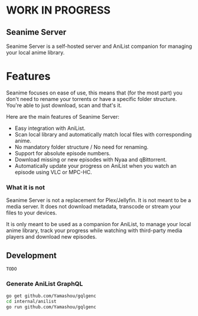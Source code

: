 # WORK IN PROGRESS

## Seanime Server

Seanime Server is a self-hosted server and AniList companion for managing your local anime library.

# Features

Seanime focuses on ease of use, this means that (for the most part) you don't need to rename your torrents or have a
specific folder structure.
You're able to just download, scan and that's it.

Here are the main features of Seanime Server:

- Easy integration with AniList.
- Scan local library and automatically match local files with corresponding anime.
- No mandatory folder structure / No need for renaming.
- Support for absolute episode numbers.
- Download missing or new episodes with Nyaa and qBittorrent.
- Automatically update your progress on AniList when you watch an episode using VLC or MPC-HC.

### What it is not

Seanime Server is not a replacement for Plex/Jellyfin. It is not meant to be a media server.
It does not download metadata, transcode or stream your files to your devices.

It is only meant to be used as a companion for AniList, to manage your local anime library, track your progress while
watching with third-party media players and download new episodes.

## Development

`TODO`

### Generate AniList GraphQL

```bash
go get github.com/Yamashou/gqlgenc
cd internal/anilist
go run github.com/Yamashou/gqlgenc
```